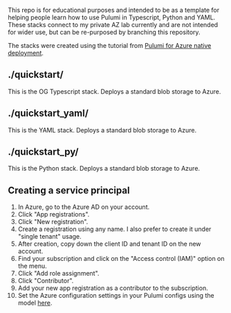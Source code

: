This repo is for educational purposes and intended to be as a template for helping people learn how to use Pulumi in Typescript, Python and YAML. These stacks connect to my private AZ lab currently and are not intended for wider use, but can be re-purposed by branching this repository.

The stacks were created using the tutorial from [Pulumi for Azure native deployment](https://www.pulumi.com/docs/get-started/azure/begin/).

## ./quickstart/

This is the OG Typescript stack. Deploys a standard blob storage to Azure.

## ./quickstart_yaml/

This is the YAML stack. Deploys a standard blob storage to Azure.

## ./quickstart_py/

This is the Python stack. Deploys a standard blob storage to Azure.

## Creating a service principal

1. In Azure, go to the Azure AD on your account.
2. Click "App registrations".
3. Click "New registration".
4. Create a registration using any name. I also prefer to create it under "single tenant" usage.
5. After creation, copy down the client ID and tenant ID on the new account.
6. Find your subscription and click on the "Access control (IAM)" option on the menu.
7. Click "Add role assignment".
8. Click "Contributor".
9. Add your new app registration as a contributor to the subscription.
10. Set the Azure configuration settings in your Pulumi configs using the model [here](https://www.pulumi.com/registry/packages/azure-native/installation-configuration/#make-tokens-available-to-pulumi).